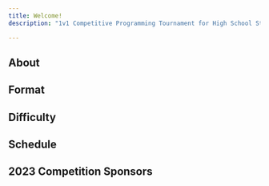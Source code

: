 ```yaml
---
title: Welcome!
description: "1v1 Competitive Programming Tournament for High School Students across the USA."

---
```




## About


## Format


## Difficulty



## Schedule



## 2023 Competition Sponsors
